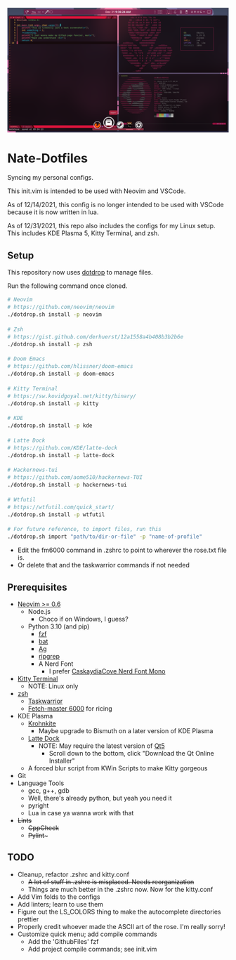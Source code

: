 ![Rice](rice.png)

# Nate-Dotfiles

Syncing my personal configs.

This init.vim is intended to be used with Neovim and VSCode.

As of 12/14/2021, this config is no longer intended to be used with
VSCode because it is now written in lua.

As of 12/31/2021, this repo also includes the configs for my Linux setup.
This includes KDE Plasma 5, Kitty Terminal, and zsh.

## Setup
This repository now uses [dotdrop](https://github.com/deadc0de6/dotdrop) to manage files.

Run the following command once cloned.
```bash
# Neovim
# https://github.com/neovim/neovim
./dotdrop.sh install -p neovim

# Zsh
# https://gist.github.com/derhuerst/12a1558a4b408b3b2b6e
./dotdrop.sh install -p zsh

# Doom Emacs
# https://github.com/hlissner/doom-emacs
./dotdrop.sh install -p doom-emacs

# Kitty Terminal
# https://sw.kovidgoyal.net/kitty/binary/
./dotdrop.sh install -p kitty

# KDE
./dotdrop.sh install -p kde

# Latte Dock
# https://github.com/KDE/latte-dock
./dotdrop.sh install -p latte-dock

# Hackernews-tui
# https://github.com/aome510/hackernews-TUI
./dotdrop.sh install -p hackernews-tui

# Wtfutil
# https://wtfutil.com/quick_start/
./dotdrop.sh install -p wtfutil

# For future reference, to import files, run this
./dotdrop.sh import "path/to/dir-or-file" -p "name-of-profile"
```
- Edit the fm6000 command in .zshrc to point to wherever the rose.txt file is.
- Or delete that and the taskwarrior commands if not needed

## Prerequisites

- [Neovim >= 0.6](https://github.com/neovim/neovim)
  - Node.js
    - Choco if on Windows, I guess?
  - Python 3.10 (and pip)
    - [fzf](https://github.com/junegunn/fzf)
    - [bat](https://github.com/sharkdp/bat)
    - [Ag](https://github.com/ggreer/the_silver_searcher)
    - [ripgrep](https://github.com/BurntSushi/ripgrep)
    - A Nerd Font
      - I prefer [CaskaydiaCove Nerd Font Mono](https://github.com/ryanoasis/nerd-fonts/releases/download/v2.1.0/CascadiaCode.zip)
- [Kitty Terminal](https://sw.kovidgoyal.net/kitty/binary/)
  - NOTE: Linux only
- [zsh](https://gist.github.com/derhuerst/12a1558a4b408b3b2b6e)
  - [Taskwarrior](https://github.com/GothenburgBitFactory/taskwarrior)
  - [Fetch-master 6000](https://github.com/anhsirk0/fetch-master-6000) for ricing
- KDE Plasma
  - [Krohnkite](https://github.com/esjeon/krohnkite)
    - Maybe upgrade to Bismuth on a later version of KDE Plasma
  - [Latte Dock](https://github.com/KDE/latte-dock)
    - NOTE: May require the latest version of [Qt5](https://www.qt.io/download-open-source?hsCtaTracking=9f6a2170-a938-42df-a8e2-a9f0b1d6cdce%7C6cb0de4f-9bb5-4778-ab02-bfb62735f3e5)
      - Scroll down to the bottom, click "Download the Qt Online Installer"
  - A forced blur script from KWin Scripts to make Kitty gorgeous
- Git
- Language Tools
  - gcc, g++, gdb
  - Well, there's already python, but yeah you need it
  - pyright
  - Lua in case ya wanna work with that
- ~~Lints~~
  - ~~CppCheck~~
  - ~~Pylint~~~

## TODO

- Cleanup, refactor .zshrc and kitty.conf
  - ~~A lot of stuff in .zshrc is misplaced. Needs reorganization~~
  - Things are much better in the .zshrc now. Now for the kitty.conf
- Add Vim folds to the configs
- Add linters; learn to use them
- Figure out the LS_COLORS thing to make the autocomplete directories prettier
- Properly credit whoever made the ASCII art of the rose. I'm really sorry!
- Customize quick menu; add compile commands
  - Add the 'GithubFiles' fzf
  - Add project compile commands; see init.vim
